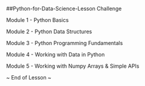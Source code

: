 ##Python-for-Data-Science-Lesson Challenge

Module 1 - Python Basics

Module 2 - Python Data Structures

Module 3 - Python Programming Fundamentals

Module 4 - Working with Data in Python

Module 5 - Working with Numpy Arrays & Simple APIs

~ End of Lesson ~

